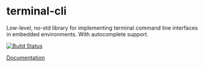 # terminal-cli

Low-level, no-std library for implementing terminal command line interfaces in embedded environments. With autocomplete support.

[![Build Status](https://travis-ci.org/hashmismatch/terminal_cli.rs.svg?branch=master)](https://travis-ci.org/hashmismatch/terminal_cli.rs)

[Documentation](http://hashmismatch.github.io/terminal_cli.rs/)
